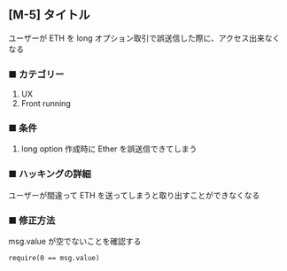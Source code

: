 ## [M-5] タイトル

ユーザーが ETH を long オプション取引で誤送信した際に、アクセス出来なくなる

### ■ カテゴリー

1. UX
2. Front running

### ■ 条件

1. long option 作成時に Ether を誤送信できてしまう

### ■ ハッキングの詳細

ユーザーが間違って ETH を送ってしまうと取り出すことができなくなる

### ■ 修正方法

msg.value が空でないことを確認する

```solidity
require(0 == msg.value)
```
